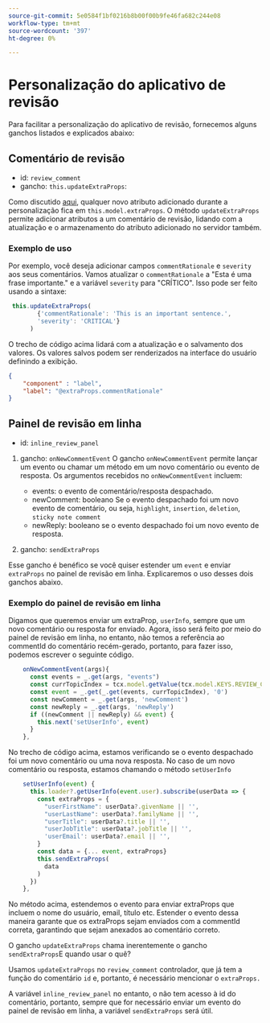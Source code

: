 ```yaml
---
source-git-commit: 5e0584f1bf0216b8b00f00b9fe46fa682c244e08
workflow-type: tm+mt
source-wordcount: '397'
ht-degree: 0%

---
```

# Personalização do aplicativo de revisão

Para facilitar a personalização do aplicativo de revisão, fornecemos alguns ganchos listados e explicados abaixo:

## Comentário de revisão

- id: `review_comment`
- gancho: `this.updateExtraProps`:

Como discutido [aqui](../../aem_guides_framework/basic_customisation.md), qualquer novo atributo adicionado durante a personalização fica em `this.model.extraProps`. O método `updateExtraProps` permite adicionar atributos a um comentário de revisão, lidando com a atualização e o armazenamento do atributo adicionado no servidor também.

### Exemplo de uso

Por exemplo, você deseja adicionar campos `commentRationale` e `severity` aos seus comentários.
Vamos atualizar o `commentRationale` a &quot;Esta é uma frase importante.&quot; e a variável `severity` para &quot;CRÍTICO&quot;.
Isso pode ser feito usando a sintaxe:

```typescript
 this.updateExtraProps(
        {'commentRationale': 'This is an important sentence.',
        'severity': 'CRITICAL'}
      )
```

O trecho de código acima lidará com a atualização e o salvamento dos valores. Os valores salvos podem ser renderizados na interface do usuário definindo a exibição.

```JSON
{
    "component" : "label",
    "label": "@extraProps.commentRationale"
}
```

## Painel de revisão em linha

- id: `inline_review_panel`

1. gancho: `onNewCommentEvent`
O gancho `onNewCommentEvent` permite lançar um evento ou chamar um método em um novo comentário ou evento de resposta.
Os argumentos recebidos no `onNewCommentEvent` incluem:
   - events: o evento de comentário/resposta despachado.
   - newComment: booleano Se o evento despachado foi um novo evento de comentário, ou seja, `highlight`, `insertion`, `deletion`, `sticky note comment`
   - newReply: booleano se o evento despachado foi um novo evento de resposta.

2. gancho: `sendExtraProps`

Esse gancho é benéfico se você quiser estender um `event` e enviar `extraProps` no painel de revisão em linha. Explicaremos o uso desses dois ganchos abaixo.

### Exemplo do painel de revisão em linha

Digamos que queremos enviar um extraProp, `userInfo`, sempre que um novo comentário ou resposta for enviado. Agora, isso será feito por meio do painel de revisão em linha, no entanto, não temos a referência ao commentId do comentário recém-gerado, portanto, para fazer isso, podemos escrever o seguinte código.

```typescript
    onNewCommentEvent(args){
      const events = _.get(args, "events")
      const currTopicIndex = tcx.model.getValue(tcx.model.KEYS.REVIEW_CURR_TOPIC) || this.model.currTopicIndex || "0"
      const event = _.get(_.get(events, currTopicIndex), '0')
      const newComment = _.get(args, 'newComment')
      const newReply = _.get(args, 'newReply')
      if ((newComment || newReply) && event) {
        this.next('setUserInfo', event)
      }
    },
```

No trecho de código acima, estamos verificando se o evento despachado foi um novo comentário ou uma nova resposta. No caso de um novo comentário ou resposta, estamos chamando o método `setUserInfo`

```typescript
    setUserInfo(event) {
      this.loader?.getUserInfo(event.user).subscribe(userData => {
        const extraProps = {
          "userFirstName": userData?.givenName || '',
          "userLastName": userData?.familyName || '',
          "userTitle": userData?.title || '',
          "userJobTitle": userData?.jobTitle || '',
          'userEmail': userData?.email || '',
        }
        const data = {... event, extraProps}
        this.sendExtraProps(
          data
        )
      })
    },
```

No método acima, estendemos o evento para enviar extraProps que incluem o nome do usuário, email, título etc. Estender o evento dessa maneira garante que os extraProps sejam enviados com a commentId correta, garantindo que sejam anexados ao comentário correto.

O gancho `updateExtraProps` chama inerentemente o gancho `sendExtraProps`E quando usar o quê?

Usamos `updateExtraProps` no `review_comment` controlador, que já tem a função do comentário `id` e, portanto, é necessário mencionar o `extraProps.`

A variável `inline_review_panel` no entanto, o não tem acesso à id do comentário, portanto, sempre que for necessário enviar um evento do painel de revisão em linha, a variável `sendExtraProps` será útil.
